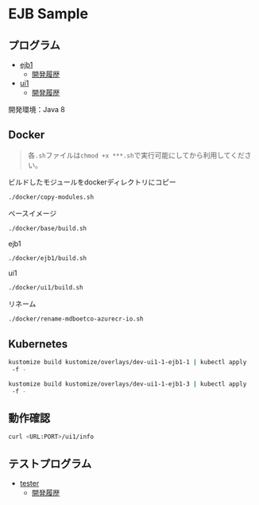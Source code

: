<!-- omit in toc -->
# EJB Sample

## プログラム

- [ejb1](ejb1/)
  - [開発履歴](history-ejb1.md)
- [ui1](ui1/)
  - [開発履歴](history-ui1.md)

開発環境：Java 8

## Docker

> 各`.sh`ファイルは`chmod +x ***.sh`で実行可能にしてから利用してください。

ビルドしたモジュールをdockerディレクトリにコピー

```bash
./docker/copy-modules.sh
```

ベースイメージ

```bash
./docker/base/build.sh
```

ejb1

```bash
./docker/ejb1/build.sh
```

ui1

```bash
./docker/ui1/build.sh
```

リネーム

```bash
./docker/rename-mdboetco-azurecr-io.sh
```

## Kubernetes

```bash
kustomize build kustomize/overlays/dev-ui1-1-ejb1-1 | kubectl apply
 -f -
```

```bash
kustomize build kustomize/overlays/dev-ui1-1-ejb1-3 | kubectl apply
 -f -
```

## 動作確認

```bash
curl <URL:PORT>/ui1/info
```

## テストプログラム

- [tester](tester/)
  - [開発履歴](history-tester.md)

